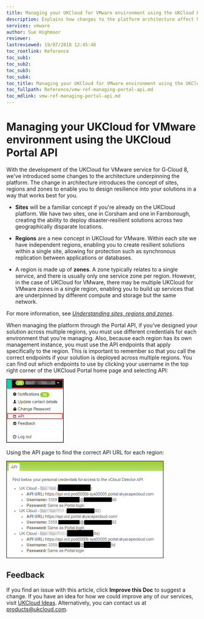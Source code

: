 ```yaml
---
title: Managing your UKCloud for VMware environment using the UKCloud Portal API | UKCloud Ltd
description: Explains how changes to the platform architecture affect how you use the Portal API when working with solutions that span multiple regions
services: vmware
author: Sue Highmoor
reviewer:
lastreviewed: 19/07/2018 12:45:48
toc_rootlink: Reference
toc_sub1: 
toc_sub2:
toc_sub3:
toc_sub4:
toc_title: Managing your UKCloud for VMware environment using the UKCloud Portal API
toc_fullpath: Reference/vmw-ref-managing-portal-api.md
toc_mdlink: vmw-ref-managing-portal-api.md
---
```


# Managing your UKCloud for VMware environment using the UKCloud Portal API

With the development of the UKCloud for VMware service for G‑Cloud 8, we've introduced some changes to the architecture underpinning the platform. The change in architecture introduces the concept of sites, regions and zones to enable you to design resilience into your solutions in a way that works best for you.

- **Sites** will be a familiar concept if you're already on the UKCloud platform. We have two sites, one in Corsham and one in Farnborough, creating the ability to deploy disaster‑resilient solutions across two geographically disparate locations.

- **Regions** are a new concept in UKCloud for VMware. Within each site we have independent regions, enabling you to create resilient solutions within a single site, allowing for protection such as synchronous replication between applications or databases.

- A region is made up of **zones**. A zone typically relates to a single service, and there is usually only one service zone per region. However, in the case of UKCloud for VMware, there may be multiple UKCloud for VMware zones in a single region, enabling you to build up services that are underpinned by different compute and storage but the same network.

For more information, see [*Understanding sites, regions and zones*](../other/other-ref-sites-regions-zones.md).

When managing the platform through the Portal API, if you've designed your solution across multiple regions, you must use different credentials for each environment that you're managing. Also, because each region has its own management instance, you must use the API endpoints that apply specifically to the region. This is important to remember so that you call the correct endpoints if your solution is deployed across multiple regions. You can find out which endpoints to use by clicking your username in the top right corner of the UKCloud Portal home page and selecting API:

![Link to API credentials in the Portal](images/api_menu.png)

Using the API page to find the correct API URL for each region:

![Example API credentials](images/api_details.png)

## Feedback

If you find an issue with this article, click **Improve this Doc** to suggest a change. If you have an idea for how we could improve any of our services, visit [UKCloud Ideas](https://ideas.ukcloud.com). Alternatively, you can contact us at <products@ukcloud.com>.
